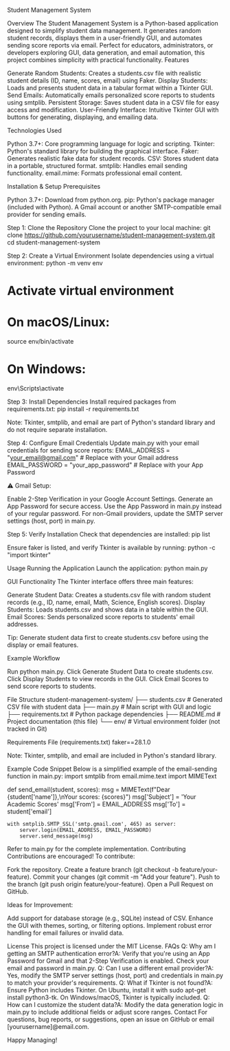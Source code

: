 Student Management System

Overview
The Student Management System is a Python-based application designed to simplify student data management. It generates random student records, displays them in a user-friendly GUI, and automates sending score reports via email. Perfect for educators, administrators, or developers exploring GUI, data generation, and email automation, this project combines simplicity with practical functionality.
Features

Generate Random Students: Creates a students.csv file with realistic student details (ID, name, scores, email) using Faker.
Display Students: Loads and presents student data in a tabular format within a Tkinter GUI.
Send Emails: Automatically emails personalized score reports to students using smtplib.
Persistent Storage: Saves student data in a CSV file for easy access and modification.
User-Friendly Interface: Intuitive Tkinter GUI with buttons for generating, displaying, and emailing data.

Technologies Used

 Python 3.7+: Core programming language for logic and scripting.
 Tkinter: Python's standard library for building the graphical interface.
 Faker: Generates realistic fake data for student records.
 CSV: Stores student data in a portable, structured format.
 smtplib: Handles email sending functionality.
 email.mime: Formats professional email content.

Installation & Setup
Prerequisites

Python 3.7+: Download from python.org.
pip: Python's package manager (included with Python).
A Gmail account or another SMTP-compatible email provider for sending emails.

Step 1: Clone the Repository
Clone the project to your local machine:
git clone https://github.com/yourusername/student-management-system.git
cd student-management-system

Step 2: Create a Virtual Environment
Isolate dependencies using a virtual environment:
python -m venv env
# Activate virtual environment
# On macOS/Linux:
source env/bin/activate
# On Windows:
env\Scripts\activate

Step 3: Install Dependencies
Install required packages from requirements.txt:
pip install -r requirements.txt


Note: Tkinter, smtplib, and email are part of Python's standard library and do not require separate installation.

Step 4: Configure Email Credentials
Update main.py with your email credentials for sending score reports:
EMAIL_ADDRESS = "your_email@gmail.com"  # Replace with your Gmail address
EMAIL_PASSWORD = "your_app_password"   # Replace with your App Password


⚠️ Gmail Setup:

Enable 2-Step Verification in your Google Account Settings.
Generate an App Password for secure access.
Use the App Password in main.py instead of your regular password.
For non-Gmail providers, update the SMTP server settings (host, port) in main.py.


Step 5: Verify Installation
Check that dependencies are installed:
pip list

Ensure faker is listed, and verify Tkinter is available by running:
python -c "import tkinter"

Usage
Running the Application
Launch the application:
python main.py

GUI Functionality
The Tkinter interface offers three main features:

Generate Student Data: Creates a students.csv file with random student records (e.g., ID, name, email, Math, Science, English scores).
Display Students: Loads students.csv and shows data in a table within the GUI.
Email Scores: Sends personalized score reports to students' email addresses.


Tip: Generate student data first to create students.csv before using the display or email features.

Example Workflow

Run python main.py.
Click Generate Student Data to create students.csv.
Click Display Students to view records in the GUI.
Click Email Scores to send score reports to students.

File Structure
student-management-system/
├── students.csv          # Generated CSV file with student data
├── main.py              # Main script with GUI and logic
├── requirements.txt      # Python package dependencies
├── README.md            # Project documentation (this file)
└── env/                 # Virtual environment folder (not tracked in Git)

Requirements File (requirements.txt)
faker==28.1.0


Note: Tkinter, smtplib, and email are included in Python's standard library.

Example Code Snippet
Below is a simplified example of the email-sending function in main.py:
import smtplib
from email.mime.text import MIMEText

def send_email(student, scores):
    msg = MIMEText(f"Dear {student['name']},\nYour scores: {scores}")
    msg['Subject'] = 'Your Academic Scores'
    msg['From'] = EMAIL_ADDRESS
    msg['To'] = student['email']
    
    with smtplib.SMTP_SSL('smtp.gmail.com', 465) as server:
        server.login(EMAIL_ADDRESS, EMAIL_PASSWORD)
        server.send_message(msg)

Refer to main.py for the complete implementation.
Contributing
Contributions are encouraged! To contribute:

Fork the repository.
Create a feature branch (git checkout -b feature/your-feature).
Commit your changes (git commit -m "Add your feature").
Push to the branch (git push origin feature/your-feature).
Open a Pull Request on GitHub.

Ideas for Improvement:

Add support for database storage (e.g., SQLite) instead of CSV.
Enhance the GUI with themes, sorting, or filtering options.
Implement robust error handling for email failures or invalid data.

License
This project is licensed under the MIT License.
FAQs
Q: Why am I getting an SMTP authentication error?A: Verify that you're using an App Password for Gmail and that 2-Step Verification is enabled. Check your email and password in main.py.
Q: Can I use a different email provider?A: Yes, modify the SMTP server settings (host, port) and credentials in main.py to match your provider's requirements.
Q: What if Tkinter is not found?A: Ensure Python includes Tkinter. On Ubuntu, install it with sudo apt-get install python3-tk. On Windows/macOS, Tkinter is typically included.
Q: How can I customize the student data?A: Modify the data generation logic in main.py to include additional fields or adjust score ranges.
Contact
For questions, bug reports, or suggestions, open an issue on GitHub or email [yourusername]@email.com.

Happy Managing! 
